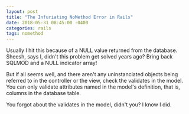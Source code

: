 ```yaml
---
layout: post
title: "The Infuriating NoMethod Error in Rails"
date: 2018-05-31 08:45:00 -0400
categories: rails
tags: nomethod
---
```


Usually I hit this because of a NULL value returned from the database.  Sheesh, says I, didn't this problem get solved years ago?  Bring back SQLMOD and a NULL indicator array!

But if all seems well, and there aren't any uninstanciated objects being referred to in the controller or the view, check the validates in the model.  You can only validate attributes named in the model's definition, that is, columns in the database table.

You forgot about the validates in the model, didn't you?  I know I did.

